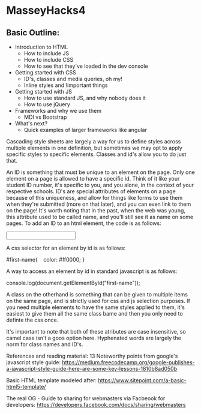 # MasseyHacks4
## Basic Outline:

- Introduction to HTML
  - How to include JS 
  - How to include CSS
  - How to see that they've loaded in the dev console
- Getting started with CSS
  - ID's, classes and media queries, oh my!
  - Inline styles and !important things
- Getting started with JS
  - How to use standard JS, and why nobody does it
  - How to use jQuery
- Frameworks and why we use them
  - MDI vs Bootstrap
- What's next?
  - Quick examples of larger frameworks like angular

  
Cascading style sheets are largely a way for us to define styles across multiple elements in one definition, but sometimes we may opt to apply specific styles to specific elements. Classes and id's allow you to do just that. 

An ID is something that must be unique to an element on the page. Only one element on a page is allowed to have a specific id. Think of it like your student ID number, it's specific to you, and you alone, in the context of your respective schools. ID's are special attributes of elements on a page because of this uniqueness, and allow for things like forms to use them when they're submitted (more on that later), and you can even link to them on the page! It's worth noting that in the  past, when the web was young, this attribute used to be called name, and you'll still see it as name on some pages. To add an ID to an html element, the code is as follows:

<input id="first-name" name="first-name" />

A css selector for an element by id is as follows:

#first-name{
    color: #ff0000;
}

A way to access an element by id in standard javascript is as follows:

console.log(document.getElementById("first-name"));

A class on the otherhand is something that can be given to multiple items on the same page, and is strictly used for css and js selection purposes. If you need multiple elements to have the same styles applied to them, it's easiest to give them all the same class bame and then you only need to definte the css once.

It's important to note that both of these atributes are case insensitive, so camel case isn't a goos option here. Hyphenated words are largely the norm for class names and ID's. 

References and reading material:
13 Noteworthy points from google's javascript style guide:
https://medium.freecodecamp.org/google-publishes-a-javascript-style-guide-here-are-some-key-lessons-1810b8ad050b

Basic HTML template modeled after:
https://www.sitepoint.com/a-basic-html5-template/

The real OG - Guide to sharing for webmasters via Facbeook for developers:
https://developers.facebook.com/docs/sharing/webmasters

